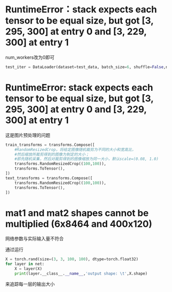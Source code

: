 # RuntimeError：stack expects each tensor to be equal size, but got [3, 295, 300] at entry 0 and [3, 229, 300] at entry 1

num_workers改为0即可

```python
test_iter = DataLoader(dataset=test_data, batch_size=6, shuffle=False,num_workers=0)
```

# RuntimeError: stack expects each tensor to be equal size, but got [3, 295, 300] at entry 0 and [3, 229, 300] at entry 1

这是图片预处理的问题

```python
train_transforms = transforms.Compose([
    #RandomResizedCrop，将给定图像随机裁剪为不同的大小和宽高比，
    #然后缩放所裁剪得到的图像为制定的大小；
    #即先随机采集，然后对裁剪得到的图像缩放为同一大小，默认scale=(0.08, 1.0)
    transforms.RandomResizedCrop((100,100)),
    transforms.ToTensor(),
])
text_transforms = transforms.Compose([
    transforms.RandomResizedCrop((100,100)),
    transforms.ToTensor(),
])
```



# mat1 and mat2 shapes cannot be multiplied (6x8464 and 400x120)

网络参数与实际输入量不符合

通过运行

```python
X = torch.rand(size=(3, 3, 100, 100), dtype=torch.float32)
for layer in net:
    X = layer(X)
    print(layer.__class__.__name__,'output shape: \t',X.shape)
```

来追踪每一层的输出大小